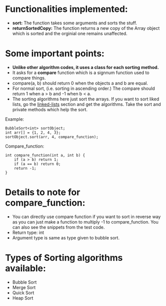 # Functionalities implemented:
* <b>sort:</b> The function takes some arguments and sorts the stuff. 
* <b>returnSortedCopy:</b> The function returns a new copy of the Array object which is sorted and the orginial one remains unaffected. 

# Some important points:
* <b>Unlike other algorithm codes, it uses a class for each sorting method.</b>
* It asks for a <b>compare</b> function which is a signnum function used to compare things. 
* compare(a, b) should return 0 when the objects a and b are equal.
* For normal sort, (i.e. sorting in ascending order.) The compare should return 1 when a > b and -1 when b < a.  
* The sorting algorithms here just sort the arrays. If you want to sort liked lists, go the [linked-lists](https://github.com/HetDaftary/Data-Structures-and-Algorithms/tree/main/Data-Structures/Linked-Lists) section and get the algorithms. Take the sort and private methods which help the sort. 

Example:     
  
    BubbleSort<int> sortObject;
    int arr[] = {1, 2, 4, 3};
    sortObject.sort(arr, 4, compare_function);
    
Compare_function:

    int compare_function(int a, int b) {
        if (a > b) return 1;
        if (a == b) return 0;
        return -1;
    }  

# Details to note for compare_function:
* You can directly use compare function if you want to sort in reverse way as you can just make a function to multiply -1 to compare_function. You can also see the snippets from the test code. 
* Return type: int
* Argument type is same as type given to bubble sort. 

# Types of Sorting algorithms available: 
* Bubble Sort
* Merge Sort
* Quick Sort
* Heap Sort
